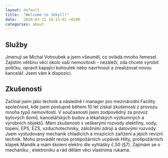 ```yaml
---
layout: default
title:  "Welcome to Jekyll!"
date:   2020-03-31 18:15:01 +0200
categories: about
---
```


## Služby

Jmenuji se Michal Votroubek a jsem všeuměl, co ovládá mnoho řemesel. Zajistím většinu věcí okolo vaší nemovitosti - nezáleží, zda chcete vyrobit poličku, opravit kapající kohoutek nebo navrhnout a zrealizovat novou kancelář. Jsem vám k dispozici.

## Zkušenosti

Začínal jsem jako technik a následně i  manager pro mezinárodní Facility společnost, kde jsem postupně během 10 let získal zkušenosti z provozu mnoha typů nemovitostí. V současnosti jsem zodpovědný za provoz bytových domů, kancelářských budov a lékařských výzkumných a výrobních objektů. Mám zkušenosti s veškerými rozvody elektřiny, vody, topení, EPS, EZS, vzduchotechniky, záložními zdroji a datovými rozvody. Jsem vystudovaný mechanik chladících a mrazících zařízení a jejich revizní technik. Mohu provádět revize protipožárních ucpávek Hilty, protipožárních klapek Mandík a mám školení elektro dle vyhlášky č.50 (§7). Zajímám se o mechaniku , elektroniku a rád dělám věci vlastníma rukama.


